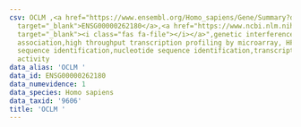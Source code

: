 ```yaml
---
csv: OCLM ,<a href="https://www.ensembl.org/Homo_sapiens/Gene/Summary?db=core;g=ENSG00000262180"
  target="_blank">ENSG00000262180</a>,<a href="https://www.ncbi.nlm.nih.gov/pubmed/28369544"
  target="_blank"><i class="fas fa-file"></i></a>",genetic interference,functional
  association,high throughput transcription profiling by microarray, HF73 cells,nucleotide
  sequence identification,nucleotide sequence identification,transcriptional regulation,down-regulates
  activity
data_alias: 'OCLM '
data_id: ENSG00000262180
data_numevidence: 1
data_species: Homo sapiens
data_taxid: '9606'
title: 'OCLM '
---
```


